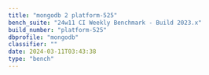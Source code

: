 ```yaml
---
title: "mongodb 2 platform-525"
bench_suite: "24w11 CI Weekly Benchmark - Build 2023.x"
build_number: "platform-525"
dbprofile: "mongodb"
classifier: ""
date: 2024-03-11T03:43:38
type: "bench"
---
```

